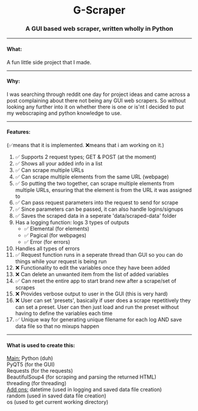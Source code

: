 <h1 align="center"><center>G-Scraper</center></h1>
<h3 align="center"><center>A GUI based web scraper, written wholly in Python</center></h3>
<hr>
<h4>What:</h4>
<p>
  A fun little side project that I made.
</p>
<hr>
<h4>Why:</h4>
<p>I was searching through reddit one day for project ideas and came across a post complaining about there not being any GUI web scrapers. So without looking any further into it on whether there is one or is'nt I decided to put my webscraping and python knowledge to use.</p>
<hr>
<h4>Features:</h4>(✅means that it is implemented. ❌means that i am working on it.)
<br>
<ol>
  <li>✅ Supports 2 request types; GET & POST (at the moment)</li>
  <li>✅ Shows all your added info in a list</li>
  <li>✅ Can scrape multiple URLs</li>
  <li>✅ Can scrape multiple elements from the same URL (webpage)</li>
  <li>✅ So putting the two together, can scrape multiple elements from multiple URLs, ensuring that the element is from the URL it was assigned to</li>
  <li>✅ Can pass request parameters into the request to send for scrape</li>
  <li>✅ Since parameters can be passed, it can also handle logins/signups</li>
  <li>✅ Saves the scraped data in a seperate 'data/scraped-data' folder</li>
  <li>Has a logging function: logs 3 types of outputs<ul>
    <li>✅ Elemental (for elements)</li>
    <li>✅ Pagical   (for webpages)</li>
    <li>✅ Error     (for errors)</li>
  </ul></li>
  <li>Handles all types of errors</li>
  <li>✅ Request function runs in a seperate thread than GUI so you can do things while your request is being run</li>
  <li>❌ Functionality to edit the variables once they have been added</li>
  <li>❌ Can delete an unwanted item from the list of added variables</li>
  <li>✅ Can reset the entire app to start brand new after a scrape/set of scrapes</li>
  <li>❌ Provides verbose output to user in the GUI (this is very hard)</li>
  <li>❌ User can set 'presets', basically if user does a scrape repetitively they can set a preset. User can then just load and run the preset without having to define the variables each time</li>
  <li>✅ Unique way for generating unique filename for each log AND save data file so that no mixups happen</li>
</ol>
<hr>
<h4>What is used to create this:</h4>
<u>Main:</u>
Python (duh)<br>
PyQT5 (for the GUI)<br>
Requests (for the requests)<br>
BeautifulSoup4 (for scraping and parsing the returned HTML)<br>
threading (for threading)<br>
<u>Add ons:</u>
datetime (used in logging and saved data file creation)<br>
random (used in saved data file creation)<br>
os (used to get current working directory)<br>
